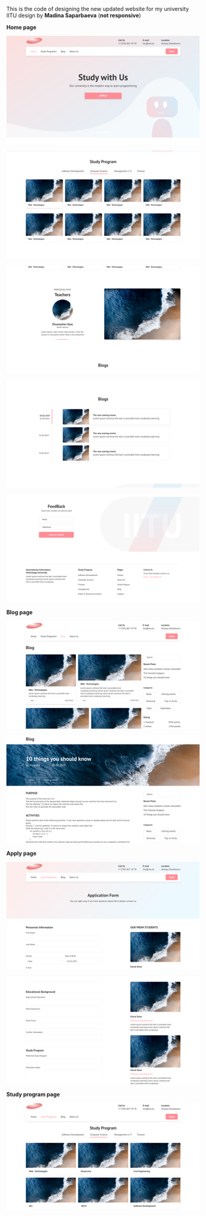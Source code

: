 This is the code of designing the new updated website for my university IITU design by <strong>Madina Saparbaeva</strong>
(<strong>not responsive</strong>)

<strong>Home page</strong>
<p align="center"><img src="https://github.com/nurgi17/iitu.kz/blob/master/h1.png"></p>
<p align="center"><img src="https://github.com/nurgi17/iitu.kz/blob/master/h2.png"></p>
<p align="center"><img src="https://github.com/nurgi17/iitu.kz/blob/master/h3.png"></p>
<p align="center"><img src="https://github.com/nurgi17/iitu.kz/blob/master/h4.png"></p>
<p align="center"><img src="https://github.com/nurgi17/iitu.kz/blob/master/h5.png"></p>

<strong>Blog page</strong>
<p align="center"><img src="https://github.com/nurgi17/iitu.kz/blob/master/b1.png"></p>
<p align="center"><img src="https://github.com/nurgi17/iitu.kz/blob/master/b2.png"></p>

<strong>Apply page</strong>
<p align="center"><img src="https://github.com/nurgi17/iitu.kz/blob/master/app1.png"></p>
<p align="center"><img src="https://github.com/nurgi17/iitu.kz/blob/master/app2.png"></p>

<strong>Study program page</strong>
<p align="center"><img src="https://github.com/nurgi17/iitu.kz/blob/master/sp.png"></p>
